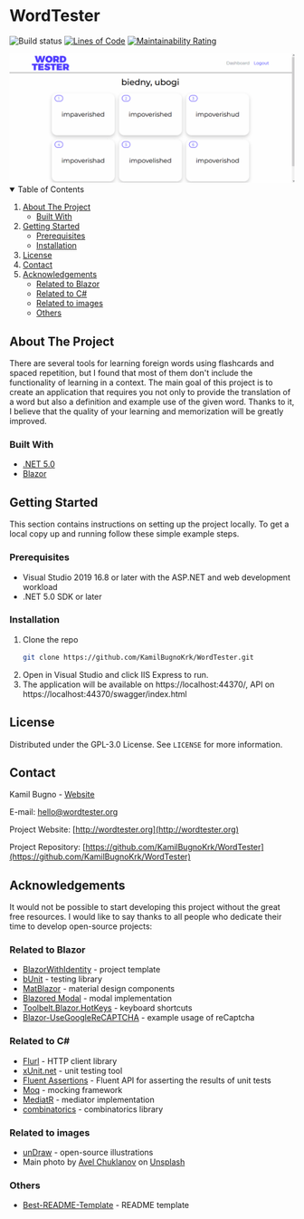 # WordTester
![Build status](https://github.com/KamilBugnoKrk/WordTester/actions/workflows/dotnet.yml/badge.svg)
[![Lines of Code](https://sonarcloud.io/api/project_badges/measure?project=KamilBugnoKrk_WordTester&metric=ncloc)](https://sonarcloud.io/dashboard?id=KamilBugnoKrk_WordTester)
[![Maintainability Rating](https://sonarcloud.io/api/project_badges/measure?project=KamilBugnoKrk_WordTester&metric=sqale_rating)](https://sonarcloud.io/dashboard?id=KamilBugnoKrk_WordTester)

<img src="WordTester.gif" alt="WordTester">

<details open="open">
  <summary>Table of Contents</summary>
  <ol>
    <li>
      <a href="#about-the-project">About The Project</a>
      <ul>
        <li><a href="#built-with">Built With</a></li>
      </ul>
    </li>
    <li>
      <a href="#getting-started">Getting Started</a>
      <ul>
        <li><a href="#prerequisites">Prerequisites</a></li>
        <li><a href="#installation">Installation</a></li>
      </ul>
    </li>
    <li><a href="#license">License</a></li>
    <li><a href="#contact">Contact</a></li>
    <li>
		<a href="#acknowledgements">Acknowledgements</a>
		<ul>
			<li><a href="#related-to-blazor">Related to Blazor</a></li>
			<li><a href="#related-to-c">Related to C#</a></li>
			<li><a href="#related-to-images">Related to images</a></li>
			<li><a href="#others">Others</a></li>
		</ul>
	</li>
  </ol>
</details>


## About The Project

There are several tools for learning foreign words using flashcards and spaced repetition, but I found that most of them don't include the functionality of learning in a context. The main goal of this project is to create an application that requires you not only to provide the translation of a word but also a definition and example use of the given word. Thanks to it, I believe that the quality of your learning and memorization will be greatly improved.
### Built With

* [.NET 5.0](https://dotnet.microsoft.com/download/dotnet/5.0)
* [Blazor](https://dotnet.microsoft.com/apps/aspnet/web-apps/blazor)

## Getting Started

This section contains instructions on setting up the project locally. To get a local copy up and running follow these simple example steps.

### Prerequisites

* Visual Studio 2019 16.8 or later with the ASP.NET and web development workload
* .NET 5.0 SDK or later

### Installation

1. Clone the repo
   ```sh
   git clone https://github.com/KamilBugnoKrk/WordTester.git
   ```
2. Open in Visual Studio and click IIS Express to run.
3. The application will be available on https://localhost:44370/, API on https://localhost:44370/swagger/index.html

## License

Distributed under the GPL-3.0 License. See `LICENSE` for more information.

## Contact

Kamil Bugno - [Website](https://kamilbugno.com/)

E-mail: hello@wordtester.org

Project Website: [http://wordtester.org](http://wordtester.org)

Project Repository: [https://github.com/KamilBugnoKrk/WordTester](https://github.com/KamilBugnoKrk/WordTester)

## Acknowledgements
It would not be possible to start developing this project without the great free resources. I would like to say thanks to all people who dedicate their time to develop open-source projects:

### Related to Blazor
* [BlazorWithIdentity](https://github.com/stavroskasidis/BlazorWithIdentity) - project template
* [bUnit](https://github.com/egil/bunit) - testing library
* [MatBlazor](https://github.com/SamProf/MatBlazor) - material design components
* [Blazored Modal](https://github.com/Blazored/Modal) - modal implementation 
* [Toolbelt.Blazor.HotKeys](https://github.com/jsakamoto/Toolbelt.Blazor.HotKeys) - keyboard shortcuts
* [Blazor-UseGoogleReCAPTCHA](https://github.com/sample-by-jsakamoto/Blazor-UseGoogleReCAPTCHA) - example usage of reCaptcha

### Related to C#
* [Flurl](https://flurl.dev/) - HTTP client library
* [xUnit.net](https://xunit.net/) - unit testing tool
* [Fluent Assertions](https://fluentassertions.com/) - Fluent API for asserting the results of unit tests 
* [Moq](https://github.com/moq/moq4) - mocking framework 
* [MediatR](https://github.com/jbogard/MediatR) - mediator implementation
* [combinatorics](https://github.com/eoincampbell/combinatorics) - combinatorics library

### Related to images
* [unDraw](https://undraw.co/) - open-source illustrations
* Main photo by <a href="https://unsplash.com/@chuklanov?utm_source=unsplash&utm_medium=referral&utm_content=creditCopyText">Avel Chuklanov</a> on <a href="https://unsplash.com/s/photos/learning?utm_source=unsplash&utm_medium=referral&utm_content=creditCopyText">Unsplash</a>
  
### Others
* [Best-README-Template](https://github.com/othneildrew/Best-README-Template) - README template